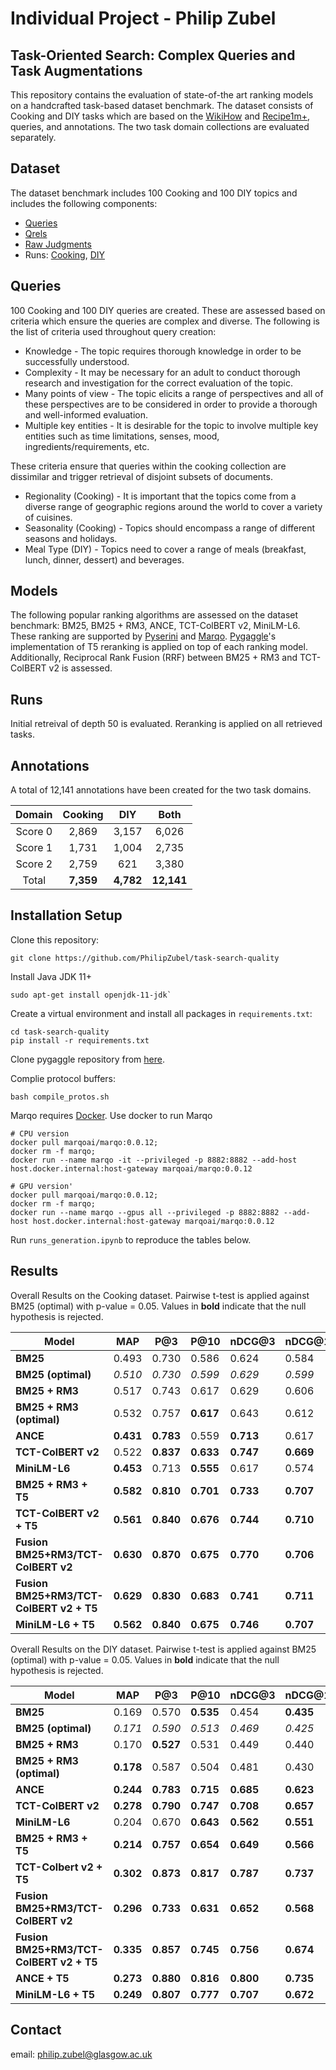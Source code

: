# Individual Project - Philip Zubel
## Task-Oriented Search: Complex Queries and Task Augmentations

This repository contains the evaluation of state-of-the art ranking models on a handcrafted task-based dataset benchmark. The dataset consists of Cooking and DIY tasks which are based on the [WikiHow](https://github.com/zharry29/wikihow-goal-step) and [Recipe1m+](http://pic2recipe.csail.mit.edu/), queries, and annotations. The two task domain collections are evaluated separately.

## Dataset
The dataset benchmark includes 100 Cooking and 100 DIY topics and includes the following components:
- [Queries](./queries)
- [Qrels](./measurements/judgments)
- [Raw Judgments](./measurements/annotations)
- Runs: [Cooking](./measurements/cooking/run_files/), [DIY](./measurements/diy/run_files/)

## Queries

100 Cooking and 100 DIY queries are created. These are assessed based on criteria which ensure the queries are complex and diverse. The following is the list of criteria used throughout query creation:

- Knowledge - The topic requires thorough knowledge in order to be successfully understood.
- Complexity - It may be necessary for an adult to conduct thorough research and investigation
for the correct evaluation of the topic.
- Many points of view - The topic elicits a range of perspectives and all of these perspectives are to be considered in order to provide a thorough and well-informed evaluation.
- Multiple key entities - It is desirable for the topic to involve multiple key entities such as time limitations, senses, mood, ingredients/requirements, etc.

These criteria ensure that queries within the cooking collection are dissimilar and trigger retrieval of disjoint subsets of documents.
- Regionality (Cooking) - It is important that the topics come from a diverse range of geographic regions
around the world to cover a variety of cuisines.
- Seasonality (Cooking) - Topics should encompass a range of different seasons and holidays.
- Meal Type (DIY) - Topics need to cover a range of meals (breakfast, lunch, dinner, dessert) and beverages.


## Models
The following popular ranking algorithms are assessed on the dataset benchmark: BM25, BM25 + RM3, ANCE, TCT-ColBERT v2, MiniLM-L6. These ranking are supported by [Pyserini](https://github.com/castorini/pyserini) and [Marqo](https://www.marqo.ai/). [Pygaggle](https://github.com/castorini/pygaggle)'s implementation of T5 reranking is applied on top of each ranking model. Additionally, Reciprocal Rank Fusion (RRF) between BM25 + RM3 and TCT-ColBERT v2 is assessed. 

## Runs
Initial retreival of depth 50 is evaluated. Reranking is applied on all retrieved tasks.

## Annotations
A total of 12,141 annotations have been created for the two task domains. 

|  Domain | **Cooking** |  **DIY**  |  **Both**  |
|:-------:|:-----------:|:---------:|:----------:|
| Score 0 |    2,869    |   3,157   |    6,026   |
| Score 1 |    1,731    |   1,004   |    2,735   |
| Score 2 |     2,759    |    621    |    3,380   |
|  Total  |  **7,359**  | **4,782** | **12,141** |

## Installation Setup

Clone this repository:
```
git clone https://github.com/PhilipZubel/task-search-quality
```
Install Java JDK 11+

```
sudo apt-get install openjdk-11-jdk`
```

Create a virtual environment and install all packages in `requirements.txt`:

```
cd task-search-quality
pip install -r requirements.txt
```

Clone pygaggle repository from [here](https://github.com/castorini/pygaggle).

Complie protocol buffers:

```
bash compile_protos.sh
```

Marqo requires [Docker](https://docs.docker.com/get-docker/). Use docker to run Marqo
```
# CPU version
docker pull marqoai/marqo:0.0.12;
docker rm -f marqo;
docker run --name marqo -it --privileged -p 8882:8882 --add-host host.docker.internal:host-gateway marqoai/marqo:0.0.12
```
```
# GPU version'
docker pull marqoai/marqo:0.0.12;
docker rm -f marqo;
docker run --name marqo --gpus all --privileged -p 8882:8882 --add-host host.docker.internal:host-gateway marqoai/marqo:0.0.12
```

Run `runs_generation.ipynb` to reproduce the tables below. 

## Results

Overall Results on the Cooking dataset. Pairwise t-test is applied against BM25 (optimal) with p-value = 0.05. Values in **bold** indicate that the null hypothesis is rejected.

| Model             | MAP   | P@3   | P@10  | nDCG@3 | nDCG@10 | R@50  | 
|----------------------------|----------------|----------------|----------------|-----------------|------------------|----------------|
| **BM25**              | 0.493          | 0.730          | 0.586          | 0.624           | 0.584            | 0.747          | 
| **BM25 (optimal)**       | *0.510* | *0.730* | *0.599* | *0.629*  | *0.599*   | *0.758* |
| **BM25 + RM3**        | 0.517          | 0.743          | 0.617          | 0.629           | 0.606            | 0.761          |
| **BM25 + RM3 (optimal)** | 0.532          | 0.757          | **0.617** | 0.643           | 0.612            | **0.774** |
| **ANCE**              | **0.431** | **0.783** | 0.559          | **0.713**  | 0.617            | **0.635** |
| **TCT-ColBERT v2**    | 0.522          | **0.837** | **0.633** | **0.747**  | **0.669**   | 0.726          |
| **MiniLM-L6**         | **0.453** | 0.713          | **0.555** | 0.617           | 0.574            | 0.731          |
| **BM25 + RM3 + T5**  | **0.582** | **0.810** | **0.701** | **0.733**  | **0.707**   | 0.774          |
| **TCT-ColBERT v2 + T5**     | **0.561** | **0.840** | **0.676** | **0.744**  | **0.710**   | 0.726          |
| **Fusion BM25+RM3/TCT-ColBERT v2** | **0.630** | **0.870** | **0.675** | **0.770**  | **0.706**   | **0.857** |
| **Fusion BM25+RM3/TCT-ColBERT v2 + T5** | **0.629**                   | **0.830** | **0.683** | **0.741** | **0.711**  | **0.857**   |                |
| **MiniLM-L6 + T5**          | **0.562** | **0.840** | **0.675** | **0.746**  | **0.707**   | 0.731          |

Overall Results on the DIY dataset. Pairwise t-test is applied against BM25 (optimal) with p-value = 0.05. Values in **bold** indicate that the null hypothesis is rejected.


| **Model**                           | **MAP** | **P@3** | **P@10** | **nDCG@3** | **nDCG@10** | **R@50** |
|----------------------------------------------|------------------|------------------|-------------------|---------------------|----------------------|-------------------|
| **BM25**              | 0.169            | 0.570            | **0.535**    | 0.454               | **0.435**       | 0.296             | 1.000                  |
| **BM25 (optimal)**       | *0.171*   | *0.590*   | *0.513*    | *0.469*      | *0.425*       | *0.295*    | 0.907                  |
| **BM25 + RM3**        | 0.170            | **0.527**   | 0.531             | 0.449               | 0.440                | 0.285             | 1.000                  |
| **BM25 + RM3 (optimal)** | **0.178**   | 0.587            | 0.504             | 0.481               | 0.430                | 0.299             | 0.911                  |
| **ANCE**              | **0.244**   | **0.783**   | **0.715**    | **0.685**      | **0.623**       | 0.333             | 1.000                  |
| **TCT-ColBERT v2**    | **0.278**   | **0.790**   | **0.747**    | **0.708**      | **0.657**       | **0.386**    | 1.000                  |
| **MiniLM-L6**         | 0.204            | 0.670            | **0.643**    | **0.562**      | **0.551**       | 0.324             | 1.000                  |
| **BM25 + RM3 + T5**          | **0.214**   | **0.757**   | **0.654**    | **0.649**      | **0.566**       | 0.285             |
| **TCT-Colbert v2 + T5**             | **0.302**   | **0.873**   | **0.817**    | **0.787**      | **0.737**       | **0.386**    |
| **Fusion BM25+RM3/TCT-ColBERT v2**      | **0.296**   | **0.733**   | **0.631**    | **0.652**      | **0.568**       | **0.436**    |
| **Fusion BM25+RM3/TCT-ColBERT v2 + T5** | **0.335**   | **0.857**   | **0.745**    | **0.756**      | **0.674**       | **0.436**    |
| **ANCE + T5**                       | **0.273**   | **0.880**   | **0.816**    | **0.800**      | **0.735**       | 0.334             |
| **MiniLM-L6 + T5**                  | **0.249**   | **0.807**   | **0.777**    | **0.707**      | **0.672**       | 0.324             |


## Contact

email: philip.zubel@glasgow.ac.uk
